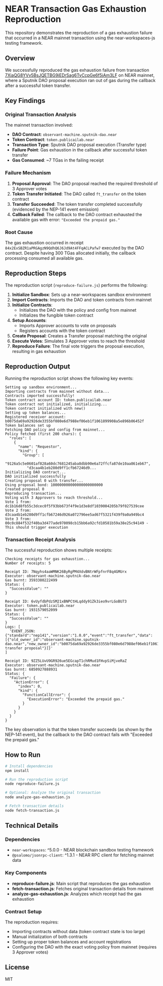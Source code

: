 # NEAR Transaction Gas Exhaustion Reproduction

This repository demonstrates the reproduction of a gas exhaustion failure that occurred in a NEAR mainnet transaction using the near-workspaces-js testing framework.

## Overview

We successfully reproduced the gas exhaustion failure from transaction [7XiaQG8YVv5BsJQETBG9iEDrSag6TyCcpGe6f5jAm3LF](https://nearblocks.io/txns/7XiaQG8YVv5BsJQETBG9iEDrSag6TyCcpGe6f5jAm3LF) on NEAR mainnet, where a Sputnik DAO proposal execution ran out of gas during the callback after a successful token transfer.

## Key Findings

### Original Transaction Analysis

The mainnet transaction involved:
- **DAO Contract**: `observant-machine.sputnik-dao.near`
- **Token Contract**: `token.publicailab.near`
- **Transaction Type**: Sputnik DAO proposal execution (Transfer type)
- **Failure Point**: Gas exhaustion in the callback after successful token transfer
- **Gas Consumed**: ~7 TGas in the failing receipt

### Failure Mechanism

1. **Proposal Approval**: The DAO proposal reached the required threshold of 3 Approver votes
2. **Token Transfer Initiated**: The DAO called `ft_transfer` on the token contract
3. **Transfer Succeeded**: The token transfer completed successfully (evidenced by the NEP-141 event emission)
4. **Callback Failed**: The callback to the DAO contract exhausted the available gas with error: `"Exceeded the prepaid gas."`

### Root Cause

The gas exhaustion occurred in receipt `84x2ExSBZR1aPRGAgzN9QdhQ6J6Jd9At4FFqACLPafw7` executed by the DAO contract. Despite having 300 TGas allocated initially, the callback processing consumed all available gas.

## Reproduction Steps

The reproduction script (`reproduce-failure.js`) performs the following:

1. **Initialize Sandbox**: Sets up a near-workspaces sandbox environment
2. **Import Contracts**: Imports the DAO and token contracts from mainnet
3. **Initialize Contracts**: 
   - Initializes the DAO with the policy and config from mainnet
   - Initializes the fungible token contract
4. **Setup Accounts**: 
   - Imports Approver accounts to vote on proposals
   - Registers accounts with the token contract
5. **Create Proposal**: Creates a Transfer proposal matching the original
6. **Execute Votes**: Simulates 3 Approver votes to reach the threshold
7. **Reproduce Failure**: The final vote triggers the proposal execution, resulting in gas exhaustion

## Reproduction Output

Running the reproduction script shows the following key events:

```
Setting up sandbox environment...
Importing contracts from mainnet without data...
Contracts imported successfully!
Token contract account ID: token.publicailab.near
Token contract not initialized, initializing...
Token contract initialized with new()
Setting up token balances...
Registered receiver account: b0075da69a92926de3355bf080e6d7988ef06eb1f1061899908a5e896b06452f
Token balances set up
Fetching DAO policy and config from mainnet...
Policy fetched (first 200 chars): {
  "roles": [
    {
      "name": "Requestor",
      "kind": {
        "Group": [
          "9126a5c5e0601af828a60dc7681245aba8dbb90e6a72ffcfa87de10aa861eb67",
          "d3caa4b1eb280d9ff1cfb67246d9...
Initializing DAO contract...
DAO initialized successfully
Creating proposal 0 with transfer...
Using proposal bond: 100000000000000000000000
Created proposal 0
Reproducing transaction...
Voting with 3 Approvers to reach threshold...
Vote 1 from: dc1b16d8fb55c3dcec0f5f93bb673f4f9e1d3e8df1039004205b79f027539cee
Vote 2 from: d3caa4b1eb280d9ff1cfb67246d926a072796ee5ad67f5321f439f9a0a949bc4
Vote 3 from: 00c0c884f532f40ba3d477ade970098cb15bb6a92cfd10581b59a38e25c94149 - This should trigger execution
```

### Transaction Receipt Analysis

The successful reproduction shows multiple receipts:

```
Checking receipts for gas exhaustion...
Number of receipts: 5

Receipt ID: 7Nqyhs4aaWMNK26ByRgPM4XdvBNtrWFpfnrF8q4GMUrx
Executor: observant-machine.sputnik-dao.near
Gas burnt: 3593380222499
Status: {
  "SuccessValue": ""
}

Receipt ID: 6vUyfdbPdzSM21xBNPCtHLqddy91Zk3ieo9vrLGoBU73
Executor: token.publicailab.near
Gas burnt: 1931579052099
Status: {
  "SuccessValue": ""
}
Logs: [
  'EVENT_JSON:{"standard":"nep141","version":"1.0.0","event":"ft_transfer","data":[{"old_owner_id":"observant-machine.sputnik-dao.near","new_owner_id":"b0075da69a92926de3355bf080e6d7988ef06eb1f1061899908a5e896b06452f","amount":"1000000000000000000","memo":"Test transfer proposal"}]}'
]

Receipt ID: 9ZZ5LUvU9GR926ue5EGcapT1chRMud1FHvpSiMjveRaZ
Executor: observant-machine.sputnik-dao.near
Gas burnt: 6850927888931
Status: {
  "Failure": {
    "ActionError": {
      "index": 0,
      "kind": {
        "FunctionCallError": {
          "ExecutionError": "Exceeded the prepaid gas."
        }
      }
    }
  }
}
```

The key observation is that the token transfer succeeds (as shown by the NEP-141 event), but the callback to the DAO contract fails with "Exceeded the prepaid gas."

## How to Run

```bash
# Install dependencies
npm install

# Run the reproduction script
node reproduce-failure.js

# Optional: Analyze the original transaction
node analyze-gas-exhaustion.js

# Fetch transaction details
node fetch-transaction.js
```

## Technical Details

### Dependencies
- `near-workspaces`: ^5.0.0 - NEAR blockchain sandbox testing framework
- `@psalomo/jsonrpc-client`: ^1.3.1 - NEAR RPC client for fetching mainnet data

### Key Components

- **reproduce-failure.js**: Main script that reproduces the gas exhaustion
- **fetch-transaction.js**: Fetches original transaction details from mainnet
- **analyze-gas-exhaustion.js**: Analyzes which receipt had the gas exhaustion

### Contract Setup

The reproduction requires:
- Importing contracts without data (token contract state is too large)
- Manual initialization of both contracts
- Setting up proper token balances and account registrations
- Configuring the DAO with the exact voting policy from mainnet (requires 3 Approver votes)

## License

MIT